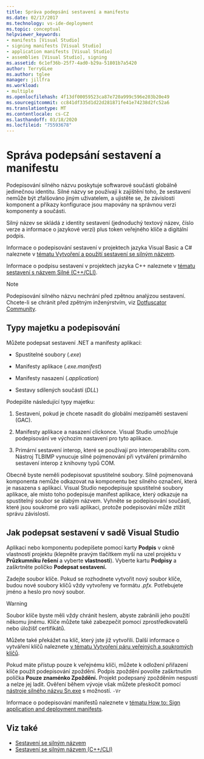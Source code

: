 ```yaml
---
title: Správa podepsání sestavení a manifestu
ms.date: 02/17/2017
ms.technology: vs-ide-deployment
ms.topic: conceptual
helpviewer_keywords:
- manifests [Visual Studio]
- signing manifests [Visual Studio]
- application manifests [Visual Studio]
- assemblies [Visual Studio], signing
ms.assetid: 6c1ef36b-25f7-4ad0-b29a-51801b7a5420
author: TerryGLee
ms.author: tglee
manager: jillfra
ms.workload:
- multiple
ms.openlocfilehash: 4f13df00059523ca87e720a999c596e203b20e49
ms.sourcegitcommit: cc841df335d1d22d281871fe41e74238d2fc52a6
ms.translationtype: MT
ms.contentlocale: cs-CZ
ms.lasthandoff: 03/18/2020
ms.locfileid: "75593678"
---
```

# <a name="manage-assembly-and-manifest-signing"></a>Správa podepsání sestavení a manifestu

Podepisování silného názvu poskytuje softwarové součásti globálně jedinečnou identitu. Silné názvy se používají k zajištění toho, že sestavení nemůže být zfalšováno jiným uživatelem, a ujistěte se, že závislosti komponent a příkazy konfigurace jsou mapovány na správnou verzi komponenty a součásti.

Silný název se skládá z identity sestavení (jednoduchý textový název, číslo verze a informace o jazykové verzi) plus token veřejného klíče a digitální podpis.

Informace o podepisování sestavení v projektech jazyka Visual Basic a C# naleznete v [tématu Vytvoření a použití sestavení se silným názvem](/dotnet/framework/app-domains/create-and-use-strong-named-assemblies).

Informace o podpisu sestavení v projektech jazyka C++ naleznete v [tématu sestavení s názvem Silné (C++/CLI)](/cpp/dotnet/strong-name-assemblies-assembly-signing-cpp-cli).

> [!NOTE]
> Podepisování silného názvu nechrání před zpětnou analýzou sestavení. Chcete-li se chránit před zpětným inženýrstvím, viz [Dotfuscator Community](dotfuscator/index.md).

## <a name="asset-types-and-signing"></a>Typy majetku a podepisování

Můžete podepsat sestavení .NET a manifesty aplikací:

- Spustitelné soubory (*.exe*)

- Manifesty aplikace (*.exe.manifest*)

- Manifesty nasazení (*.application*)

- Sestavy sdílených součástí (*DLL*)

Podepište následující typy majetku:

1. Sestavení, pokud je chcete nasadit do globální mezipaměti sestavení (GAC).

2. Manifesty aplikace a nasazení clickonce. Visual Studio umožňuje podepisování ve výchozím nastavení pro tyto aplikace.

3. Primární sestavení interop, které se používají pro interoperabilitu com. Nástroj TLBIMP vynucuje silné pojmenování při vytváření primárního sestavení interop z knihovny typů COM.

Obecně byste neměli podepisovat spustitelné soubory. Silně pojmenovaná komponenta nemůže odkazovat na komponentu bez silného označení, která je nasazena s aplikací. Visual Studio nepodepisuje spustitelné soubory aplikace, ale místo toho podepisuje manifest aplikace, který odkazuje na spustitelný soubor se slabým názvem. Vyhněte se podepisování součástí, které jsou soukromé pro vaši aplikaci, protože podepisování může ztížit správu závislostí.

## <a name="how-to-sign-an-assembly-in-visual-studio"></a>Jak podepsat sestavení v sadě Visual Studio

Aplikaci nebo komponentu podepíšete pomocí karty **Podpis** v okně vlastností projektu (klepněte pravým tlačítkem myši na uzel projektu v **Průzkumníku řešení** a vyberte **vlastnosti**). Vyberte kartu **Podpisy** a zaškrtněte políčko **Podepsat sestavení.**

Zadejte soubor klíče. Pokud se rozhodnete vytvořit nový soubor klíče, budou nové soubory klíčů vždy vytvořeny ve formátu *.pfx.* Potřebujete jméno a heslo pro nový soubor.

> [!WARNING]
> Soubor klíče byste měli vždy chránit heslem, abyste zabránili jeho použití někomu jinému. Klíče můžete také zabezpečit pomocí zprostředkovatelů nebo úložišť certifikátů.

Můžete také překážet na klíč, který jste již vytvořili. Další informace o vytváření klíčů naleznete [v tématu Vytvoření páru veřejných a soukromých klíčů](/dotnet/framework/app-domains/how-to-create-a-public-private-key-pair).

Pokud máte přístup pouze k veřejnému klíči, můžete k odložení přiřazení klíče použít podepisování zpoždění. Podpis zpoždění povolíte zaškrtnutím políčka **Pouze znaménko Zpoždění.** Projekt podepsaný zpožděním nespustí a nelze jej ladit. Ověření během vývoje však můžete přeskočit pomocí [nástroje silného názvu Sn.exe](/dotnet/framework/tools/sn-exe-strong-name-tool) s možností. `-Vr`

Informace o podepisování manifestů naleznete v [tématu How to: Sign application and deployment manifests](../ide/how-to-sign-application-and-deployment-manifests.md).

## <a name="see-also"></a>Viz také

- [Sestavení se silným názvem](/dotnet/framework/app-domains/strong-named-assemblies)
- [Sestavení se silným názvem (C++/CLI)](/cpp/dotnet/strong-name-assemblies-assembly-signing-cpp-cli)
